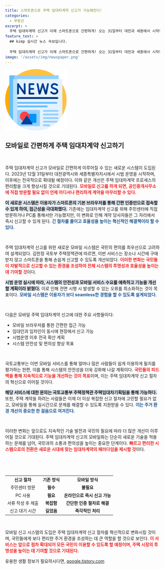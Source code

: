 ```yaml
---
title: 스마트폰으로 주택 임대차계약 신고가 가능해진다!
categories:
  - 부동산
excerpt: >
  주택 임대차계약 신고가 이제 스마트폰으로 간편하게! 오는 31일부터 대전과 세종에서 시작되는 모바일 시범운영, 전국 확대 예고. 언제 어디서나 쉽고 빠르게 신고하세요!
feature_text: >
  ## kimp 실시간 뉴스 속보입니다.

  주택 임대차계약 신고가 이제 스마트폰으로 간편하게! 오는 31일부터 대전과 세종에서 시작되는 모바일 시범운영, 전국 확대 예고. 언제 어디서나 쉽고 빠르게 신고하세요!
image: '/assets/img/newspaper.png'
---
```


<p><img src="/assets/img/newspaper.png" alt="kimplant 속보" /></p>

<h2 data-ke-size="size26">모바일로 간편하게 주택 임대차계약 신고하기</h2>

<p data-ke-size="size16">&nbsp;</p>

<p>주택 임대차계약 신고가 모바일로 간편하게 이루어질 수 있는 새로운 시스템이 도입된다. 2023년 12월 31일부터 대전광역시와 세종특별자치시에서 시범 운영을 시작하며, 이후에는 전국적으로 확대될 예정이다. 이와 같은 개선은 주택 임대차계약 프로세스의 편리함을 크게 향상시킬 것으로 기대된다. <b><span style="color: #ee2323;">모바일로 신고를 하게 되면, 공인중개사무소에 직접 방문할 필요 없이 언제 어디서나 편리하게 계약을 마무리할 수 있다.</span></b></p>

<p><b><span style="background-color: #21538527;">이 새로운 시스템은 이용자가 스마트폰의 기본 브라우저를 통해 간편 인증만으로 접속할 수 있게 하여, 접근성을 극대화했다.</span></b> 기존에는 임대차계약 신고를 위해 주민센터에 직접 방문하거나 PC를 통해서만 가능했지만, 이 변화로 인해 계약 당사자들은 그 자리에서 즉시 신고할 수 있게 된다. <b><span style="color: #1a5490;">긴 절차를 줄이고 효율성을 높이는 혁신적인 해결책이라 할 수 있다.</span></b></p>

<p data-ke-size="size16">&nbsp;</p>

<p>주택 임대차계약 신고를 위한 새로운 모바일 시스템은 국민의 편의를 최우선으로 고려하여 설계되었다. 김헌정 국토부 주택정책관에 따르면, 이번 서비스는 장소나 시간에 구애받지 않고 스마트폰을 통해 손쉽게 신고할 수 있도록 개선되었다. <b><span style="color: #ee2323;">이러한 변화는 국민들이 자발적으로 신고할 수 있는 환경을 조성하여 전체 시스템의 투명성과 효율성을 높이는 데 기여할 것</span></b>이다.</p>

<p><b><span style="background-color: #21538527;">시범 운영 실시에 따라, 시스템의 안전성과 모바일 서비스 수요를 예측하고 기능을 개선할 계획이라 밝혔다.</span></b> 이로 인해 전면 시행 시 발생할 수 있는 오류를 최소화하는 것이 목표이다. <b><span style="color: #1a5490;">모바일 시스템은 이용자가 보다 seamless한 경험을 할 수 있도록 설계되었다.</span></b></p>

<p data-ke-size="size16">&nbsp;</p>

<p>다음은 모바일 주택 임대차계약 신고에 대한 주요 사항들이다:</p>

<ul>
    <li>모바일 브라우저를 통한 간편한 접근 가능</li>
    <li>임대인과 임차인이 동시에 현장에서 신고 가능</li>
    <li>시범운영 이후 전국 확산 계획</li>
    <li>시스템 안전성 및 편의성 향상 목표</li>
</ul>

<p data-ke-size="size16">&nbsp;</p>

<p>국토교통부는 이번 모바일 서비스를 통해 얼마나 많은 사람들이 쉽게 이용하게 될지를 평가하는 한편, 이를 통해 시스템의 안전성을 더욱 강화해 나갈 계획이다. <b><span style="color: #ee2323;">국민들의 피드백을 통해 지속적으로 기능을 개선하는 것이 목표</span></b>이며, 이는 주택 임대차계약 신고 절차의 혁신으로 이어질 것이다. </p>

<p><b><span style="background-color: #21538527;">해당 서비스에 대한 문의는 국토교통부 주택정책관 주택임대차기획팀을 통해 가능하다.</span></b> 또한, 주택 계약을 하려는 사람들은 이제 더 이상 복잡한 신고 절차에 고민할 필요가 없고, 모바일을 통해 실시간으로 문제를 해결할 수 있도록 지원받을 수 있다. <b><span style="color: #1a5490;">이는 주거 환경 개선의 중요한 한 걸음으로 여겨진다.</span></b></p>

<p data-ke-size="size16">&nbsp;</p>

<p>이러한 변화는 앞으로도 지속적인 기술 발전과 국민의 필요에 따라 더 많은 개선이 이루어질 것으로 기대된다. 주택 임대차계약 신고의 모바일화는 단순히 새로운 기술을 적용하는 문제를 넘어, 국민과의 소통과 편의성을 높이는 중요한 단계이다. <b><span style="color: #ee2323;">빠르고 편리한 시스템으로의 전환은 새로운 시대에 맞는 임대차계약의 패러다임을 제시할 것</span></b>이다.</p>

<p><br/></p>

<p data-ke-size="size16">&nbsp;</p>

<table>
<tr>
    <td style="text-align: center; height: 17px;"><b>신고 절차</b></td>
    <td style="text-align: center; height: 17px;"><b>기존 방식</b></td>
    <td style="text-align: center; height: 17px;"><b>모바일 방식</b></td>
</tr>
<tr>
    <td style="text-align: center; height: 17px;">주민센터 방문</td>
    <td style="text-align: center; height: 17px;"><b>필수</b></td>
    <td style="text-align: center; height: 17px;"><b>불필요</b></td>
</tr>
<tr>
    <td style="text-align: center; height: 17px;">PC 사용</td>
    <td style="text-align: center; height: 17px;"><b>필요</b></td>
    <td style="text-align: center; height: 17px;"><b>온라인으로 즉시 신고 가능</b></td>
</tr>
<tr>
    <td style="text-align: center; height: 17px;">서류 작성 후 제출</td>
    <td style="text-align: center; height: 17px;"><b>복잡함</b></td>
    <td style="text-align: center; height: 17px;"><b>간단한 인증 절차로 해결</b></td>
</tr>
<tr>
    <td style="text-align: center; height: 17px;">신고 대기 시간</td>
    <td style="text-align: center; height: 17px;"><b>길었음</b></td>
    <td style="text-align: center; height: 17px;"><b>즉각적인 처리</b></td>
</tr>
</table>

<p data-ke-size="size16">&nbsp;</p>

<p>모바일 신고 시스템의 도입은 주택 임대차계약 신고 절차를 혁신적으로 변화시킬 것이며, 국민들에게 보다 편리한 주거 환경을 조성하는 데 큰 역할을 할 것으로 보인다. <b><span style="color: #ee2323;">이 서비스는 앞으로 점차 확대되어 모든 국민이 이용할 수 있도록 할 예정이며, 주택 시장의 투명성을 높이는 데 기여할 것으로 기대된다.</span></b></p>
유용한 생활 정보가 필요하시다면, <a href="https://qoogle.tistory.com" rel="dofollow">qoogle.tistory.com</a>


